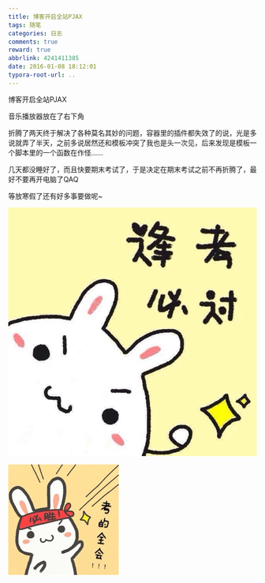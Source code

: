 ```yaml
---
title: 博客开启全站PJAX
tags: 随笔
categories: 日志
comments: true
reward: true
abbrlink: 4241411385
date: 2016-01-08 18:12:01
typora-root-url: ..
---
```

博客开启全站PJAX

音乐播放器放在了右下角
<!-- more -->

折腾了两天终于解决了各种莫名其妙的问题，容器里的插件都失效了的说，光是多说就弄了半天，之前多说居然还和模板冲突了我也是头一次见，后来发现是模板一个脚本里的一个函数在作怪......

几天都没睡好了，而且快要期末考试了，于是决定在期末考试之前不再折腾了，最好不要再开电脑了QAQ

等放寒假了还有好多事要做呢~

![p1](/assets/img/725c1488101656.jpg)

![p2](/assets/img/c81b1488101656.jpg)